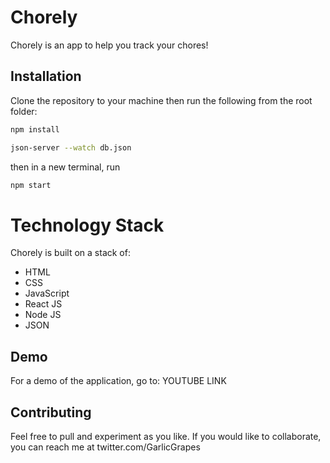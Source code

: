 # Chorely

Chorely is an app to help you track your chores!

## Installation

Clone the repository to your machine then run the following from the root folder:

```bash
npm install
```

```bash
json-server --watch db.json
```

then in a new terminal, run 

```bash
npm start
```


# Technology Stack
Chorely is built on a stack of:

 - HTML
 - CSS
 - JavaScript
 - React JS
 - Node JS
 - JSON

## Demo

For a demo of the application, go to: YOUTUBE LINK

## Contributing
Feel free to pull and experiment as you like. If you would like to collaborate, you can reach me at twitter.com/GarlicGrapes




